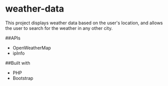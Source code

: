 # weather-data
This project displays weather data based on the user's location, and allows the user to search for the weather in any other city.

##APIs
- OpenWeatherMap 
- ipInfo 

##Built with
- PHP
- Bootstrap

